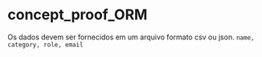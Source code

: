 # concept_proof_ORM

Os dados devem ser fornecidos em um arquivo formato csv ou json.
``` name, category, role, email ```
